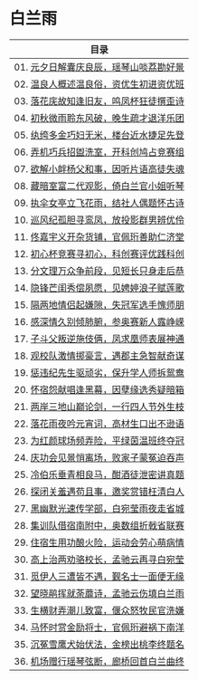 # 白兰雨

|目录|
|-|
|01. [元夕日解囊庆良辰，瑶琴山啖荔勘好景](./docs/1.md)|
|02. [温良人概述温良俗，资优生初进资优班](./docs/2.md)|
|03. [落花庑故知逢旧友，鸣凤杯狂徒撰歪诗](./docs/3.md)|
|04. [初秋微雨聆东风破，晚生疏才退洋乐团](./docs/4.md)|
|05. [纨绔多金巧妇无米，楼台近水捷足先登](./docs/5.md)|
|06. [弄机巧兵招盥洗室，开科创鸠占竞赛组](./docs/6.md)|
|07. [欲解小衅杨父和事，因听片语高徒失魂](./docs/7.md)|
|08. [藏暗室富二代观影，倚白兰官小姐听琴](./docs/8.md)|
|09. [执伞女亭立飞花雨，结社人偶题怀古诗](./docs/9.md)|
|10. [巡风纪孤胆寻鸾凤，放投影群男辨优伶](./docs/10.md)|
|11. [佟嘉宇义开杂货铺，官佩珩善助仁济堂](./docs/11.md)|
|12. [初心杯竞赛寻初心，科创赛评优践科创](./docs/12.md)|
|13. [分文理万众争前段，见短长只身走后恭](./docs/13.md)|
|14. [隐锋芒闺秀偿夙愿，见娉婷浪子赋莲歌](./docs/14.md)|
|15. [隔两地情侣起嫌隙，失冠军选手愧师朋](./docs/15.md)|
|16. [感深情久别倾肺腑，参奥赛新人露峥嵘](./docs/16.md)|
|17. [子斗父叛逆施伎俩，凤求凰师表展神通](./docs/17.md)|
|18. [观校队激情掷豪言，遇郡主急智献奇谋](./docs/18.md)|
|19. [惩违纪先生驱顽劣，保升学人师拆鸳鸯](./docs/19.md)|
|20. [怀宿怨献唱逢黑幕，因孽缘选秀疑暗箱](./docs/20.md)|
|21. [两岸三地山巅论剑，一行四人节外生枝](./docs/21.md)|
|22. [落花雨夜吟元宵词，高材生口出不逊语](./docs/22.md)|
|23. [为红颜球场频弄险，平绿茵温班终夺冠](./docs/23.md)|
|24. [庆功会见景悄离场，败家子蒙冤迫吞声](./docs/24.md)|
|25. [冷伯乐垂青相良马，酣酒徒泄密讲真题](./docs/25.md)|
|26. [探闭关羞遇苟且事，邀奖赏错枉清白人](./docs/26.md)|
|27. [黑幽默光速传学部，白宛莹雨夜走省城](./docs/27.md)|
|28. [集训队借宿南附中，奥数组折戟省联赛](./docs/28.md)|
|29. [住宿生用功酿火险，运动会劳心萌病情](./docs/29.md)|
|30. [高上治两劝骆校长，孟驰云再寻白宛莹](./docs/30.md)|
|31. [觅伊人三遭皆不遇，觐名士一面便无缘](./docs/31.md)|
|32. [望晓鹃挥就荼蘼诗，孟驰云伤填白兰雨](./docs/32.md)|
|33. [生横财弄潮儿致富，偃众怒牧民官洗嫌](./docs/33.md)|
|34. [马怀时赏金励将士，官佩珩避祸下南洋](./docs/34.md)|
|35. [沉冤雪鹰犬始伏法，金榜出桃李终题名](./docs/35.md)|
|36. [机场赠行瑶琴弦断，廊桥回首白兰曲终](./docs/36.md)|